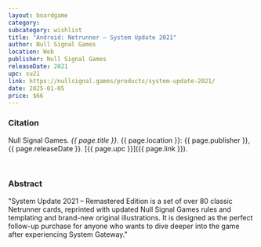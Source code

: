```yaml
---
layout: boardgame
category:
subcategory: wishlist
title: "Android: Netrunner – System Update 2021"
author: Null Signal Games
location: Web
publisher: Null Signal Games
releaseDate: 2021
upc: su21
link: https://nullsignal.games/products/system-update-2021/
date: 2025-01-05
price: $66
---
```


### Citation

Null Signal Games. *{{ page.title }}.* {{ page.location }}: {{ page.publisher }}, {{ page.releaseDate }}. [{{ page.upc }}]({{ page.link }}).

<br>


### Abstract

"System Update 2021 – Remastered Edition is a set of over 80 classic Netrunner cards, reprinted with updated Null Signal Games rules and templating and brand-new original illustrations. It is designed as the perfect follow-up purchase for anyone who wants to dive deeper into the game after experiencing System Gateway."
